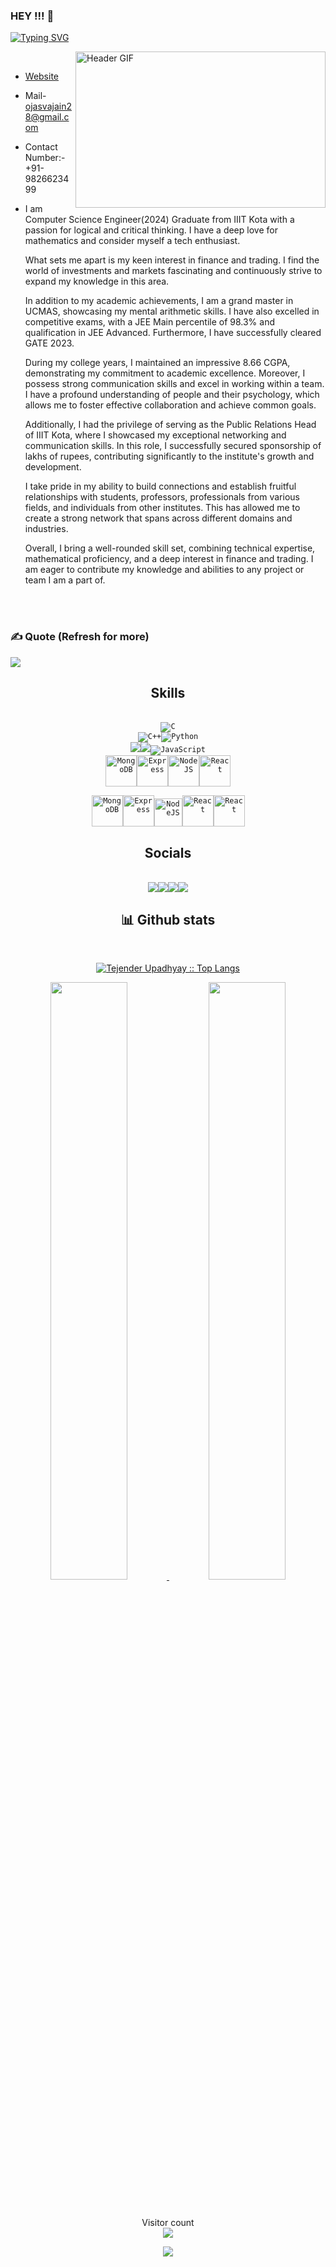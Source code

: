 ### HEY !!! 👋


[![Typing SVG](https://readme-typing-svg.herokuapp.com?font=Merriweather&size=25&duration=4000&pause=1000&color=red&background=00FFE400&center=true&width=435&lines=Ojasva+Jain+This+Side+.....;Computer+Science+Graduate;IIIT+KOTA+(CSE)+2024)](https://git.io/typing-svg)




<img align="right"  alt="Header GIF" src="https://media4.giphy.com/media/qgQUggAC3Pfv687qPC/giphy.gif?cid=ecf05e47po12uvhx7ohkxzpqtsa0y40whzy4awdtbfczeem0&rid=giphy.gif&ct=g" width="400" height="250" />


<br>

<!--
Profileme.dev
--->

* [Website](https://www.ojasvajain.in/)
* Mail- [ojasvajain28@gmail.com](mailto:ojasvajain28@gmail.com)
* Contact Number:- +91-9826623499
* I am Computer Science Engineer(2024) Graduate from IIIT Kota with a passion for logical and critical thinking. I have a deep love for mathematics and  consider myself a tech enthusiast.

  What sets me apart is my keen interest in finance and trading. I find the world of investments and markets fascinating and continuously strive to expand my   knowledge in this area.

  In addition to my academic achievements, I am a grand master in UCMAS, showcasing my mental arithmetic skills. I have also excelled in competitive exams, with a JEE Main percentile of 98.3% and qualification in JEE Advanced. Furthermore, I have successfully cleared GATE 2023.

  During my college years, I maintained an impressive 8.66 CGPA, demonstrating my commitment to academic excellence. Moreover, I possess strong communication skills and excel in working within a team. I have a profound understanding of people and their psychology, which allows me to foster effective collaboration and achieve common goals.

  Additionally, I had the privilege of serving as the Public Relations Head of IIIT Kota, where I showcased my exceptional networking and communication skills. In this role, I successfully secured sponsorship of lakhs of rupees, contributing significantly to the institute's growth and development.

  I take pride in my ability to build connections and establish fruitful relationships with students, professors, professionals from various fields, and individuals from other institutes. This has allowed me to create a strong network that spans across different domains and industries.

  Overall, I bring a well-rounded skill set, combining technical expertise, mathematical proficiency, and a deep interest in finance and trading. I am eager to contribute my knowledge and abilities to any project or team I am a part of.


<br>
<br>

### ✍️ Quote (Refresh for more)
![](https://quotes-github-readme.vercel.app/api?type=horizontal&theme=radical)


<h2 align="center">Skills</h2>
<br/>
<div align="center">
<div align="center">
<div align="center">
<div align="center">
<div align="center">
<code><img src="https://img.icons8.com/fluency/48/null/c-programming.png"  alt="C" /></code> 
<br>
</div>
<code><img src="https://img.icons8.com/fluency/48/null/c-plus-plus-logo.png" alt="C++" /><img src="https://img.icons8.com/fluency/48/null/python.png" alt="Python" /></code> 
<br>
</div>
<code><img src="https://img.icons8.com/color/48/000000/html-5--v1.png"/><img src="https://img.icons8.com/color/48/000000/css3.png"/><img src="https://img.icons8.com/color/48/000000/javascript--v1.png" alt="JavaScript"/></code>
<br>
</div>
<code><img src="https://user-images.githubusercontent.com/82510877/235422257-ec5d7058-718f-44b7-aa16-ade676ca84c2.png" width="50" alt="MongoDB" /><img src="https://user-images.githubusercontent.com/82510877/235422366-b3159b12-1951-4608-967b-6114c176d144.png" width="50" alt="Express" /><img src="https://user-images.githubusercontent.com/82510877/235422434-729530bb-7596-4fa5-bdd6-ee57dd83407a.png" width="50" alt="NodeJS" /><img src="https://user-images.githubusercontent.com/82510877/235422613-d8761cff-39e2-4b61-8518-c174696efaf8.png" width="50"  alt="React" /></code> 
<br>
</div>

<code><img src="https://user-images.githubusercontent.com/82510877/235421875-af22c0bc-20f4-43fb-ae28-ed0c781895bc.png" width="50" alt="MongoDB" /><img src="https://user-images.githubusercontent.com/82510877/235422455-2b48143e-c5bc-43fe-9af3-8131d41e33bf.png" width="50" alt="Express" /><img src="https://user-images.githubusercontent.com/82510877/235422507-1bdb4138-8f65-44c3-9d89-e4b30b100d38.png" width="45" alt="NodeJS" /><img src="https://user-images.githubusercontent.com/82510877/235422568-f27eb160-1107-4740-94c9-1b3ec153f2a4.png" width="50" alt="React" /><img src="https://user-images.githubusercontent.com/82510877/235423571-fe8387ff-a4fb-4e59-b339-7ecdfa9d6283.png" width="50" alt="React" /></code> 
<br>
</div>




<div>
<h2 align="center"> Socials </h2>
<br/>

<div align="center"> 
<code><a href="https://www.github.com/ojasvajain28" target="_blank" rel="noreferrer"><img src="https://img.icons8.com/sf-regular-filled/48/null/github.png" /></a><a href="https://www.instagram.com/ojasvajain1/?hl=en" target="_blank" rel="noreferrer"><img src="https://img.icons8.com/color/48/null/instagram-new--v1.png" /></a><a href="https://www.linkedin.com/in/ojasva-jain-281406200" target="_blank" rel="noreferrer"><img src="https://img.icons8.com/fluency/48/null/linkedin.png" /></a><a href="https://www.twitter.com/ojasvajain28" target="_blank" rel="noreferrer"><img src="https://img.icons8.com/fluency/48/null/twitter.png" /></a></code>
</div>

</div>

  
  
</div>
  <div>
    <h2 align="center"> 📊 Github stats </h2>
      <br/>
        <p align="center">
          <a href="https://github.com/ojasvajain28/">
          <img src="https://github-readme-stats.vercel.app/api/top-langs/?username=ojasvajain28&langs_count=6&theme=gruvbox&layout=compact&hide_border=true" alt="Tejender Upadhyay :: Top Langs" /></a>
        </p>
        <p align="center">
          <a href="https://github.com/ojasvajain28/">
          <img width="49.5%" src="https://github-readme-stats.vercel.app/api?username=ojasvajain28&show_icons=true&theme=gruvbox&hide_border=true" />
          <img width="49.5%" src="https://github-readme-streak-stats.herokuapp.com/?user=ojasvajain28&theme=gruvbox&hide_border=true" />
          </a>
       </p>
     <br>
  </div> 



<p align="center"> 
  Visitor count<br>
  <img src="https://profile-counter.glitch.me/ojasvajain28/count.svg" />
</p>



<p align="center" width="100%">
  <img src="https://capsule-render.vercel.app/api?type=waving&color=gradient&height=60&section=footer&width=100"/>
</p>
